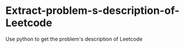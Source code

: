 # Extract-problem-s-description-of-Leetcode
Use python to get the problem's description of Leetcode
